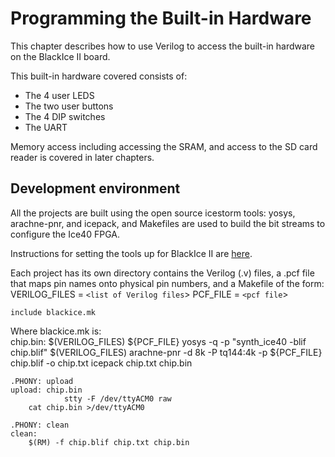 # Programming the Built-in Hardware

This chapter describes how to use Verilog to access the built-in hardware on the BlackIce II board.

This built-in hardware covered consists of:  
- The 4 user LEDS
- The two user buttons
- The 4 DIP switches
- The UART

Memory access including accessing the SRAM, and access to the SD card reader is covered in later chapters.

## Development environment

All the projects are built using the open source icestorm tools: yosys, arachne-pnr, and icepack, and Makefiles are used to build the bit streams to configure the Ice40 FPGA.

Instructions for setting the tools up for BlackIce II are [here][].


[here]:		https://github.com/mystorm-org/BlackIce-II/wiki/Getting-Started

Each project has its own directory contains the Verilog (.v) files, a .pcf file that maps pin names onto physical pin numbers, and a Makefile of the form:  
	VERILOG_FILES = `<list of Verilog files`>
	PCF_FILE = `<pcf file`>

	include blackice.mk

Where blackice.mk is:  
	chip.bin: $(VERILOG_FILES) ${PCF_FILE}
		yosys -q -p "synth_ice40 -blif chip.blif" $(VERILOG_FILES)
		arachne-pnr -d 8k -P tq144:4k -p ${PCF_FILE} chip.blif -o chip.txt
		icepack chip.txt chip.bin

	.PHONY: upload
	upload: chip.bin
				stty -F /dev/ttyACM0 raw
		cat chip.bin >/dev/ttyACM0

	.PHONY: clean
	clean:
		$(RM) -f chip.blif chip.txt chip.bin

